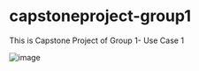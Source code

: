 # capstoneproject-group1
This is Capstone Project of Group 1- Use Case 1


![image](https://github.com/user-attachments/assets/2e89ec71-b561-4998-9466-ca478407ed1b)
